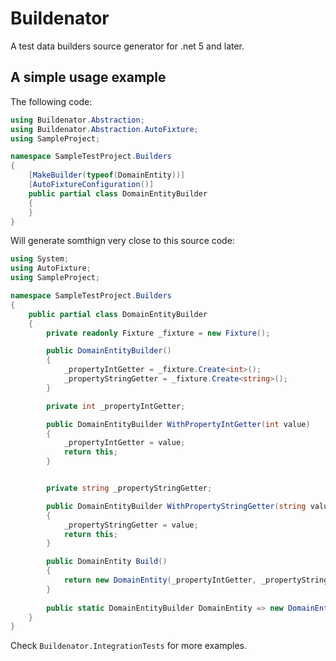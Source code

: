# Buildenator
A test data builders source generator for .net 5 and later.


## A simple usage example

The following code:
```csharp
using Buildenator.Abstraction;
using Buildenator.Abstraction.AutoFixture;
using SampleProject;

namespace SampleTestProject.Builders
{
    [MakeBuilder(typeof(DomainEntity))]
    [AutoFixtureConfiguration()]
    public partial class DomainEntityBuilder
    {
    }
}
```
Will generate somthign very close to this source code:

```csharp
using System;
using AutoFixture;
using SampleProject;

namespace SampleTestProject.Builders
{
    public partial class DomainEntityBuilder
    {
        private readonly Fixture _fixture = new Fixture();

        public DomainEntityBuilder()
        {
            _propertyIntGetter = _fixture.Create<int>();
            _propertyStringGetter = _fixture.Create<string>();
        }

        private int _propertyIntGetter;

        public DomainEntityBuilder WithPropertyIntGetter(int value)
        {
            _propertyIntGetter = value;
            return this;
        }


        private string _propertyStringGetter;

        public DomainEntityBuilder WithPropertyStringGetter(string value)
        {
            _propertyStringGetter = value;
            return this;
        }

        public DomainEntity Build()
        {
            return new DomainEntity(_propertyIntGetter, _propertyStringGetter);
        }
        
        public static DomainEntityBuilder DomainEntity => new DomainEntityBuilder();
    }
}
```

Check ```Buildenator.IntegrationTests``` for more examples.
